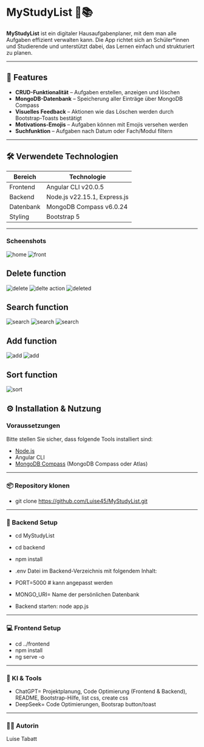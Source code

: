 # MyStudyList 📖📚

**MyStudyList** ist ein digitaler Hausaufgabenplaner, mit dem man alle Aufgaben effizient verwalten kann. Die App richtet sich an Schüler\*innen und Studierende und unterstützt dabei, das Lernen einfach und strukturiert zu planen.

---

## 📘 Features

- **CRUD-Funktionalität** – Aufgaben erstellen, anzeigen und löschen  
- **MongoDB-Datenbank** – Speicherung aller Einträge über MongoDB Compass  
- **Visuelles Feedback** – Aktionen wie das Löschen werden durch Bootstrap-Toasts bestätigt  
- **Motivations-Emojis** – Aufgaben können mit Emojis versehen werden  
- **Suchfunktion** – Aufgaben nach Datum oder Fach/Modul filtern  


---

## 🛠️ Verwendete Technologien

| Bereich    | Technologie                            |
|------------|----------------------------------------|
| Frontend   | Angular CLI v20.0.5                    |
| Backend    | Node.js v22.15.1, Express.js           |
| Datenbank  | MongoDB Compass v6.0.24                |
| Styling    | Bootstrap 5                            |

---
### Scheenshots


![home](/screenshots/1.png)
![front](/screenshots/2.png)

## Delete function
![delete](/screenshots/3..png)
![delte action](/screenshots/4..png)
![deleted](/screenshots/5..png)

## Search function
![search](/screenshots/8.png)
![search](/screenshots/9.png)
![search](/screenshots/10.png)

## Add function

![add](/screenshots/6.png)
![add](/screenshots/7.png)

## Sort function

![sort](/screenshots/11.png)

## ⚙️ Installation & Nutzung

### Voraussetzungen

Bitte stellen Sie sicher, dass folgende Tools installiert sind:

- [Node.js](https://nodejs.org/)  
- Angular CLI  
- [MongoDB Compass](https://www.mongodb.com/products/compass) (MongoDB Compass oder Atlas)
---

### 📦 Repository klonen


- git clone https://github.com/Luise45/MyStudyList.git


---

### 🚀 Backend Setup

- cd MyStudyList
- cd backend
- npm install
- .env Datei im Backend-Verzeichnis mit folgendem Inhalt:

- PORT=5000 # kann angepasst werden
- MONGO_URI= Name der persönlichen Datenbank
- Backend starten: node app.js

---

### 💻 Frontend Setup

- cd ../frontend
- npm install
- ng serve -o

---

### 🤖 KI & Tools

- ChatGPT=  Projektplanung, Code Optimierung (Frontend & Backend), README, Bootstrap-Hilfe, list css, create css
- DeepSeek= Code Optimierungen, Bootsrap button/toast


---

### 👩‍💻 Autorin

Luise Tabatt




